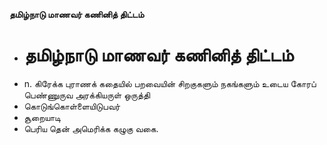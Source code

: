 **தமிழ்நாடு மாணவர் கணினித் திட்டம்**
- # தமிழ்நாடு மாணவர் கணினித் திட்டம்
- n. கிரேக்க புராணக் கதையில் பறவையின் சிறகுகளும் நகங்களும் உடைய கோரப் பெண்ணுருவ அரக்கியருள் ஒருத்தி
- கொடுங்கொள்ளையிடுபவர்
- சூறையாடி
- பெரிய தென் அமெரிக்க கழுகு வகை.

